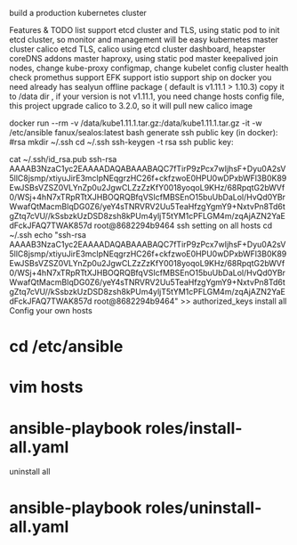 build a production kubernetes cluster

Features & TODO list
 support etcd cluster and TLS, using static pod to init etcd cluster, so monitor and management will be easy
 kubernetes master cluster
 calico etcd TLS, calico using etcd cluster
 dashboard, heapster coreDNS addons
 master haproxy, using static pod
 master keepalived
 join nodes, change kube-proxy configmap, change kubelet config
 cluster health check
 promethus support
 EFK support
 istio support
ship on docker
you need already has sealyun offline package ( default is v1.11.1 > 1.10.3)
copy it to /data dir , if your version is not v1.11.1, you need change hosts config file, this project upgrade calico to 3.2.0, so it will pull new calico image

docker run --rm -v /data/kube1.11.1.tar.gz:/data/kube1.11.1.tar.gz -it -w /etc/ansible fanux/sealos:latest bash
generate ssh public key (in docker):   
#rsa
mkdir ~/.ssh
cd ~/.ssh
ssh-keygen -t rsa
ssh public key:

cat ~/.ssh/id_rsa.pub
ssh-rsa AAAAB3NzaC1yc2EAAAADAQABAAABAQC7fTirP9zPcx7wIjhsF+Dyu0A2sV5llC8jsmp/xtiyuJirE3mclpNEqgrzHC26f+ckfzwoE0HPU0wDPxbWFl3B0K89EwJSBsVZSZ0VLYnZp0u2JgwCLZzZzKfY0018yoqoL9KHz/68RpqtG2bWVf0/WSj+4hN7xTRpRTtXJHBOQRQBfqVSIcfMBSEnO15buUbDaLol/HvQd0YBrWwafQtMacmBlqDG0Z6/yeY4sTNRVRV2Uu5TeaHfzgYgmY9+NxtvPn8Td6tgZtq7cVU//kSsbzkUzDSD8zsh8kPUm4yljT5tYM1cPFLGM4m/zqAjAZN2YaEdFckJFAQ7TWAK857d root@8682294b9464
ssh setting on all hosts
cd ~/.ssh
echo "ssh-rsa AAAAB3NzaC1yc2EAAAADAQABAAABAQC7fTirP9zPcx7wIjhsF+Dyu0A2sV5llC8jsmp/xtiyuJirE3mclpNEqgrzHC26f+ckfzwoE0HPU0wDPxbWFl3B0K89EwJSBsVZSZ0VLYnZp0u2JgwCLZzZzKfY0018yoqoL9KHz/68RpqtG2bWVf0/WSj+4hN7xTRpRTtXJHBOQRQBfqVSIcfMBSEnO15buUbDaLol/HvQd0YBrWwafQtMacmBlqDG0Z6/yeY4sTNRVRV2Uu5TeaHfzgYgmY9+NxtvPn8Td6tgZtq7cVU//kSsbzkUzDSD8zsh8kPUm4yljT5tYM1cPFLGM4m/zqAjAZN2YaEdFckJFAQ7TWAK857d root@8682294b9464" >> authorized_keys
install all
Config your own hosts

# cd /etc/ansible
# vim hosts
# ansible-playbook roles/install-all.yaml
uninstall all
# ansible-playbook roles/uninstall-all.yaml
